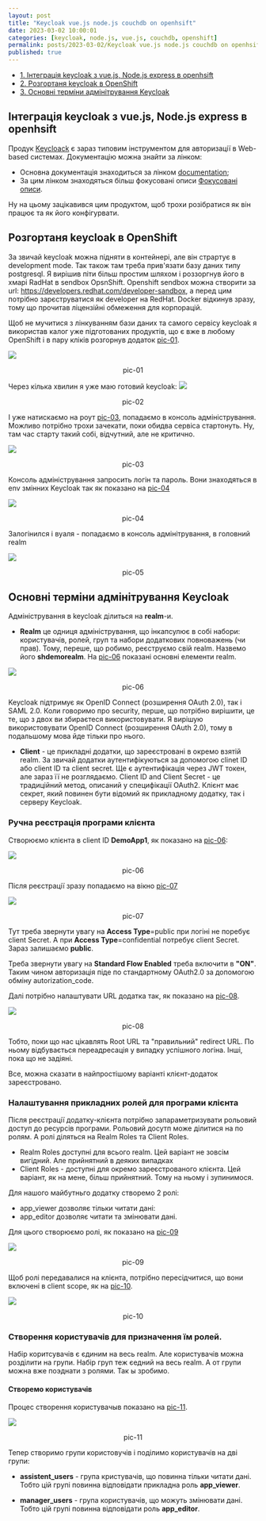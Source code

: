 ```yaml
---
layout: post
title: "Keycloak vue.js node.js couchdb on openhsift"
date: 2023-03-02 10:00:01
categories: [keycloak, node.js, vue.js, couchdb, openshift]
permalink: posts/2023-03-02/Keycloak vue.js node.js couchdb on openhsift/
published: true
---
```


<!-- TOC BEGIN -->

- [1. Інтеграція keycloak з vue.js, Node.js express в openhsift](#p-1)
- [2. Розгортаня keycloak  в OpenShift](#p-2)
- [3. Основні терміни адмінітрування Keycloak](#p-3)
<!-- TOC END -->

## <a name="p-1">Інтеграція keycloak з vue.js, Node.js express в openhsift </a>

Продук [Keycloack](https://www.keycloak.org/) є зараз типовим  інструментом для авторизації в Web-based системах.  Документацію можна знайти за лінком: 
- Основна документація знаходиться за лінком [documentation](https://www.keycloak.org/documentation);
- За цим лінком знаходяться більш фокусовані описи [Фокусовані описи](https://www.keycloak.org/guides).

Ну на цьому зацікавився цим продуктом, щоб трохи розібратися як він працює та як його конфігурвати.


## <a name="p-2">Розгортаня keycloak  в OpenShift</a>

За звичай keycloak  можна підняти в контейнері, але він страртує в development mode. Так також там треба прив'язати базу даних типу postgresql. Я вирішив піти більш простим шляхом і роззоргнув його в хмарі RadHat в sendbox  OpsnShift.  Openshift sendbox можна створити за url: https://developers.redhat.com/developer-sandbox, а перед цим потрібно зарєструватися як developer на RedHat. Docker відкинув зразу, тому що  прочитав ліцензійні обмеження для корпорацій.

Щоб не мучитися з  лінкуванням бази даних та самого  сервісу keycloak  я використав калог уже підготованих продуктів, що є вже в любому OpenShift і в пару кліків розгорнув додаток [pic-01](#pic-01). 

<kbd><img src="../assets/img/posts/2023-03-02-keycloak-openshift/doc/pic-01.png" /></kbd>
<p style="text-align: center;"><a name="pic-01">pic-01</a></p> 

Через кілька хвилин я уже маю готовий keycloak:
<kbd><img src="../assets/img/posts/2023-03-02-keycloak-openshift/doc/pic-02.png" /></kbd>
<p style="text-align: center;"><a name="pic-02">pic-02</a></p> 

І уже натискаємо на роут [pic-03](#pic-03), попадаємо в консоль адміністрування. Можливо потрібно трохи зачекати, поки обидва сервіса стартонуть. Ну, там час старту такий собі, відчутний, але не критично. 

<kbd><img src="../assets/img/posts/2023-03-02-keycloak-openshift/doc/pic-03.png" /></kbd>
<p style="text-align: center;"><a name="pic-03">pic-03</a></p> 


Консоль адміністрування запросить логін та пароль. Вони знаходяться в env змінних Keycloak  так як показано на   [pic-04](#pic-04)

<kbd><img src="../assets/img/posts/2023-03-02-keycloak-openshift/doc/pic-04.png" /></kbd>
<p style="text-align: center;"><a name="pic-04">pic-04</a></p>

Залогінился і вуаля - попадаємо в  консоль адмінітрування, в головний realm

<kbd><img src="../assets/img/posts/2023-03-02-keycloak-openshift/doc/pic-05.png" /></kbd>
<p style="text-align: center;"><a name="pic-05">pic-05</a></p>


## <a name="p-3">Основні терміни адмінітрування Keycloak</a>

Адміністрування в keycloak ділиться на **realm**-и. 
- **Realm**  це одниця адміністрування, що інкапсулює в собі набори: користувачів, ролей, груп та набори додаткових повноважень (чи  прав). Тому, переше, що робимо,  реєструємо свій realm. Назвемо його **shdemorealm**. На [pic-06](#pic-06) показані основні елементи realm.

<kbd><img src="../assets/img/posts/2023-03-02-keycloak-openshift/doc/pic-06.png" /></kbd>
<p style="text-align: center;"><a name="pic-06">pic-06</a></p>

Keycloak підтримує як OpenID Connect (розширення OAuth 2.0), так і SAML 2.0. Коли говоримо про security, перше, що потрібно вирішити, це те, що з двох ви збираєтеся використовувати. Я вирішую використовувати OpenID Connect (розширення OAuth 2.0), тому в подальшому мова йде тільки про нього.

- **Client** - це прикладні додатки, що зареєстровані в окремо взятій realm. За звичай додатки аутентифікуються за допомогою clinet ID  або client ID та client secret. Ще є аутентифікація через JWT  токен, але зараз її не розглядаємо. Client ID and Client Secret - це традиційний метод, описаний у специфікації OAuth2. Клієнт має секрет, який повинен бути відомий як прикладному додатку, так і серверу Keycloak.

### Ручна реєстрація програми клієнта

Створюємо клієнта в client ID **DemoApp1**, як показано на [pic-06](#pic-06):

<kbd><img src="../assets/img/posts/2023-03-02-keycloak-openshift/doc/pic-06.png" /></kbd>
<p style="text-align: center;"><a name="pic-06">pic-06</a></p>


Після реєстрації зразу попадаємо на вікно [pic-07](#pic-07)

<kbd><img src="../assets/img/posts/2023-03-02-keycloak-openshift/doc/pic-07.png" /></kbd>
<p style="text-align: center;"><a name="pic-07">pic-07</a></p>

Тут треба звернути увагу на **Access Type**=public при логіні не поребує client Secret.  А при **Access Type**=confidential потребує client Secret. Зараз залишаємо **public**.


Треба звернути увагу на **Standard Flow Enabled**  треба включити в **"ON"**. Таким чином авторизація піде по стандартному OAuth2.0 за допомогою обміну autorization_code.

Далі потрібно налаштувати URL  додатка так, як показано на [pic-08](#pic-08).

<kbd><img src="../assets/img/posts/2023-03-02-keycloak-openshift/doc/pic-08.png" /></kbd>
<p style="text-align: center;"><a name="pic-08">pic-08</a></p>

Тобто, поки що нас цікавлять Root URL  та "правильний" redirect URL.  По ньому відбувається  переадресація у випадку успішного  логіна. Інші, пока що не задіяні.

Все, можна сказати в найпростішому варіанті клієнт-додаток зареєстровано.

### Налаштування прикладних ролей для програми клієнта


Після  реєстрації додатку-клієнта  потрібно запараметризувати рольовий доступ до ресурсів програми. Рольовий досутп може ділитися на  по ролям. А ролі діляться на Realm Roles  та Client Roles. 

- Realm Roles  доступні для всього realm. Цей варіант не зовсім вигідний. Але прийнятний в деяких випадках
- Client Roles -  доступні для окремо зареєстрованого клієнта. Цей варіант, як на мене, більш прийнятний. Тому на ньому і зупинимося.

Для нашого майбутньго додатку створемо 2 ролі:

- app_viewer дозволяє тільки читати дані:
- app_editor дозволяє читати та змінювати дані.


Для цього створюємо ролі, як показано на [pic-09](#pic-09)

<kbd><img src="../assets/img/posts/2023-03-02-keycloak-openshift/doc/pic-09.png" /></kbd>
<p style="text-align: center;"><a name="pic-09">pic-09</a></p>

Щоб ролі передавалися на клієнта, потрібно пересідчитися, що вони включені в client scope, як на [pic-10](#pic-10).

<kbd><img src="../assets/img/posts/2023-03-02-keycloak-openshift/doc/pic-10.png" /></kbd>
<p style="text-align: center;"><a name="pic-10">pic-10</a></p>


### Створення користувачів для призначення їм ролей.

Набір коритсувачів є  єдиним на весь realm. Але користувачів можна розділити на групи. Набір груп теж єедний на весь realm. А от групи можна вже поэднати з ролями. Так ы зробимо.
#### Створемо користувачів

Процес створення користувачыв показано на [pic-11](#pic-11).

<kbd><img src="../assets/img/posts/2023-03-02-keycloak-openshift/doc/pic-11.png" /></kbd>
<p style="text-align: center;"><a name="pic-11">pic-11</a></p>

Тепер створимо групи користовучів і поділимо користувачів на  дві групи:

- **assistent_users** -  група кристувачів,  що  повинна тільки читати дані. Тобто цій групі повинна відповідати прикладна роль **app_viewer**.

- **manager_users** - група користувачів, що можуть змінювати дані. Тобто цій групі повинна відповідати роль **app_editor**. 